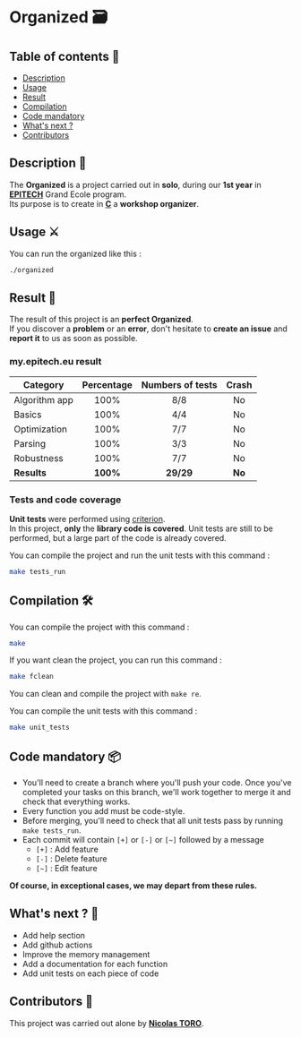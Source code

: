 # Organized 🗃️

## Table of contents 📑
- [Description](https://github.com/toro-nicolas/organized/blob/main/README.md#description-)
- [Usage](https://github.com/toro-nicolas/organized/blob/main/README.md#usage-%EF%B8%8F)
- [Result](https://github.com/toro-nicolas/organized/blob/main/README.md#result-)
- [Compilation](https://github.com/toro-nicolas/organized/blob/main/README.md#compilation-%EF%B8%8F)
- [Code mandatory](https://github.com/toro-nicolas/organized/blob/main/README.md#code-mandatory-)
- [What's next ?](https://github.com/toro-nicolas/organized/blob/main/README.md#whats-next--)
- [Contributors](https://github.com/toro-nicolas/organized/blob/main/README.md#contributors-)


## Description 📝
The **Organized** is a project carried out in **solo**, during our **1st year** in [**EPITECH**](https://www.epitech.eu/) Grand Ecole program.  
Its purpose is to create in [**C**](https://en.wikipedia.org/wiki/C_(programming_language)) a **workshop organizer**.  


## Usage ⚔️
You can run the organized like this :
```sh
./organized
```


## Result 🚩
The result of this project is an **perfect Organized**.  
If you discover a **problem** or an **error**, don't hesitate to **create an issue** and **report it** to us as soon as possible.


### my.epitech.eu result

| Category      | Percentage | Numbers of tests |  Crash   |
|---------------|:----------:|:----------------:|:--------:|
| Algorithm app |    100%    |       8/8        |    No    |
| Basics        |    100%    |       4/4        |    No    |
| Optimization  |    100%    |       7/7        |    No    |
| Parsing       |    100%    |       3/3        |    No    |
| Robustness    |    100%    |       7/7        |    No    |
| **Results**   |  **100%**  |    **29/29**     |  **No**  |


### Tests and code coverage
**Unit tests** were performed using [criterion](https://criterion.readthedocs.io/en/master/intro.html).  
In this project, **only** the **library code is covered**.
Unit tests are still to be performed, but a large part of the code is already covered.

You can compile the project and run the unit tests with this command :
```sh
make tests_run
```


## Compilation 🛠️
You can compile the project with this command :
```sh
make
```

If you want clean the project, you can run this command :
```sh
make fclean
```

You can clean and compile the project with ```make re```.

You can compile the unit tests with this command :
```sh
make unit_tests
```


## Code mandatory 📦
- You'll need to create a branch where you'll push your code. Once you've completed your tasks on this branch, we'll work together to merge it and check that everything works.
- Every function you add must be code-style.
- Before merging, you'll need to check that all unit tests pass by running ```make tests_run```.
- Each commit will contain ```[+]``` or ```[-]``` or ```[~]``` followed by a message
    - ```[+]``` : Add feature
    - ```[-]``` : Delete feature
    - ```[~]``` : Edit feature

**Of course, in exceptional cases, we may depart from these rules.**


## What's next ? 🚀
- Add help section
- Add github actions
- Improve the memory management
- Add a documentation for each function
- Add unit tests on each piece of code


## Contributors 👤
This project was carried out alone by [**Nicolas TORO**](https://github.com/toro-nicolas).
